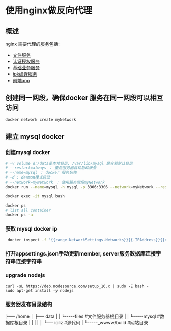 # 使用nginx做反向代理

## 概述

nginx 需要代理的服务包括:

* [文件服务](../fileServer/README.md)
* [认证授权服务](../member/README.md)
* [基础业务服务](../service/README.md)
* [ipk编译服务](../jsxBuildServer/README.md)
* [前端app](../app/README.md)

## 创建同一网段，确保docker 服务在同一网段可以相互访问

```
docker network create myNetwork
```

## 建立 mysql docker

### 创建mysql docker
```bash
# -v volume d:/data是本地目录, /var/lib/mysql 是容器默认目录
# --restart=always ： 重启服务器自动启动服务
# --name=mysql ： docker 服务名称
# -d : deamon模式启动
# --network=myNetwork ： 使用服务网段myNetwork
docker run --name=mysql -h mysql -p 3306:3306 --network=myNetwork --restart=always -v /home/data/mysql:/var/lib/mysql -e MYSQL_T_PASSWORD=$ioliz.com%2022 -d mysql/mysql-server 

docker exec -it mysql bash

docker ps
# list all container
docker ps -a
```
### 获取 mysql docker ip

``` bash
 docker inspect -f '{{range.NetworkSettings.Networks}}{{.IPAddress}}{{end}}' mysql
```

### 打开appsettings.json手动更新member, server服务数据库连接字符串连接字符串

### upgrade nodejs

```
curl -sL https://deb.nodesource.com/setup_16.x | sudo -E bash -
sudo apt-get install -y nodejs
```

### 服务器发布目录结构

├── /home
│   ├── data
|   |    └-----files #文件服务器根目录
|   |    └-----mysql #数据库根目录
|   |
|   |
│   └── ioliz #源代码
|        └-----_wwww/build #网站目录


